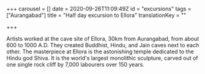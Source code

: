 +++
carousel = []
date = 2020-09-26T11:09:49Z
id = "excursions"
tags = ["Aurangabad"]
title = "Half day excursion to Ellora"
translationKey = ""

+++

Artists worked at the cave site of Ellora, 30km from Aurangabad, from about 600 to 1000 A.D. They created Buddhist, Hindu, and Jain caves next to each other. The masterpiece at Ellora is the astonishing temple dedicated to the Hindu god Shiva. It is the world's largest monolithic sculpture, carved out of one single rock cliff by 7,000 labourers over 150 years.